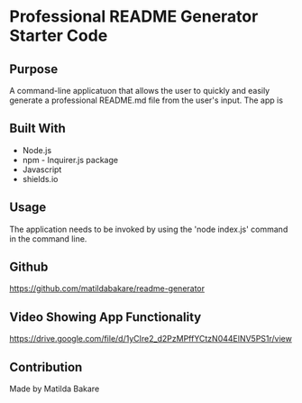 # Professional README Generator Starter Code

## Purpose
A command-line applicatuon that allows the user to quickly and easily generate a professional README.md file from the user's input. The app is

## Built With
* Node.js
* npm - Inquirer.js package
* Javascript
* shields.io

## Usage
The application needs to be invoked by using the 'node index.js' command in the command line.


## Github
https://github.com/matildabakare/readme-generator

## Video Showing App Functionality
https://drive.google.com/file/d/1yCIre2_d2PzMPffYCtzN044ElNV5PS1r/view


## Contribution
Made by Matilda Bakare
